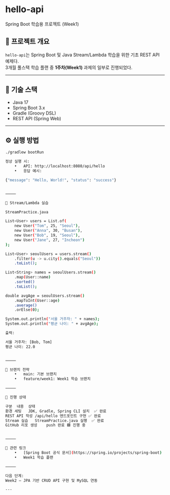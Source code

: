 # hello-api

Spring Boot 학습용 프로젝트 (Week1)

## 📌 프로젝트 개요
`hello-api`는 Spring Boot 및 Java Stream/Lambda 학습을 위한 기초 REST API 예제다.  
3개월 풀스택 학습 플랜 중 **1주차(Week1)** 과제의 일부로 진행되었다.

---

## 📁 기술 스택
- Java 17  
- Spring Boot 3.x  
- Gradle (Groovy DSL)  
- REST API (Spring Web)  

---

## ⚙️ 실행 방법

```bash
./gradlew bootRun

정상 실행 시:
	•	API: http://localhost:8080/api/hello￼
	•	응답 예시:

{"message": "Hello, World!", "status": "success"}


⸻

🧩 Stream/Lambda 실습

StreamPractice.java

List<User> users = List.of(
    new User("Tom", 25, "Seoul"),
    new User("Anna", 30, "Busan"),
    new User("Bob", 19, "Seoul"),
    new User("Jane", 27, "Incheon")
);

List<User> seoulUsers = users.stream()
    .filter(u -> u.city().equals("Seoul"))
    .toList();

List<String> names = seoulUsers.stream()
    .map(User::name)
    .sorted()
    .toList();

double avgAge = seoulUsers.stream()
    .mapToInt(User::age)
    .average()
    .orElse(0);

System.out.println("서울 거주자: " + names);
System.out.println("평균 나이: " + avgAge);

출력:

서울 거주자: [Bob, Tom]
평균 나이: 22.0


⸻

🧭 브랜치 전략
	•	main: 기본 브랜치
	•	feature/week1: Week1 학습 브랜치

⸻

📅 진행 상태

구분	내용	상태
환경 세팅	JDK, Gradle, Spring CLI 설치	✅ 완료
REST API 작성	/api/hello 엔드포인트 구현	✅ 완료
Stream 실습	StreamPractice.java 실행	✅ 완료
GitHub 리포 생성	push 완료	🟩 진행 중


⸻

🔗 관련 링크
	•	[Spring Boot 공식 문서](https://spring.io/projects/spring-boot)
	•	Week1 학습 플랜￼

⸻

다음 단계:
Week2 – JPA 기반 CRUD API 구현 및 MySQL 연동

---